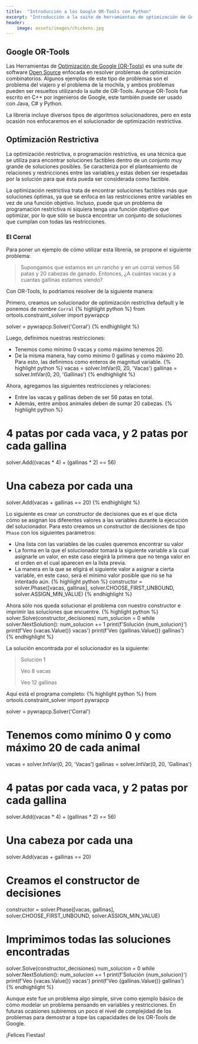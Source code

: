 ```yaml
---
title:  "Introducción a los Google OR-Tools con Python"
excerpt: "Introducción a la suite de herramientas de optimización de Google OR-Tools."
header:
    image: assets/images/chickens.jpg
---
```

## Google OR-Tools
Las Herramientas de [Optimización de Google (OR-Tools)](https://developers.google.com/optimization/) es una suite de software [Open Source](https://github.com/google/or-tools) enfocada en resolver
problemas de optimización combinatorios. Algunos ejemplos de este tipo de problemas son el problema del viajero
y el problema de la mochila, y ambos problemas pueden ser resueltos utilizando la suite de OR-Tools.
Aunque OR-Tools fue escrito en C++ por ingenieros de Google, este también puede ser usado con Java, C# y Python.

La librería incluye diversos tipos de algoritmos solucionadores, pero en esta ocasión nos enfocaremos en el
solucionador de optimización restrictiva.

## Optimización Restrictiva
La optimización restrictiva, o programación restrictiva, es una técnica que se utiliza para encontrar soluciones
factibles dentro de un conjunto muy grande de soluciones posibles. Se caracteriza por el planteamiento de relaciones
y restricciones entre las variables,y estas deben ser respetadas por la solución para que ésta pueda ser considerada
como factible.

La optimización restrictiva trata de encontrar soluciones factibles más que soluciones óptimas, ya que se enfoca
en las restricciones entre variables en vez de una función objetivo. Incluso, puede que un problema de programación
restrictiva ni siquiera tenga una función objetivo que optimizar, por lo que sólo se busca encontrar un conjunto de
soluciones que cumplan con todas las restricciones.

### El Corral
Para poner un ejemplo de cómo utilizar esta librería, se propone el siguiente problema:

> Supongamos que estamos en un rancho y en un corral vemos 56 patas y 20 cabezas de ganado.
> Entonces, ¿A cuántas vacas y a cuantas gallinas estamos viendo?

Con OR-Tools, lo podríamos resolver de la siguiente manera:

Primero, creamos un solucionador de optimización restrictiva default y le ponemos de nombre `Corral`
{% highlight python %}
from ortools.constraint_solver import pywrapcp

solver = pywrapcp.Solver('Corral')
{% endhighlight %}

Luego, definimos nuestras restricciones:
- Tenemos como mínimo 0 vacas y como máximo tenemos 20.
- De la misma manera, hay como mínimo 0 gallinas y como máximo 20.
Para esto, las definimos como enteros de magnitud variable.
{% highlight python %}
vacas = solver.IntVar(0, 20, 'Vacas')
gallinas = solver.IntVar(0, 20, 'Gallinas')
{% endhighlight %}

Ahora, agregamos las siguientes restricciones y relaciones:
- Entre las vacas y gallinas deben de ser 56 patas en total.
- Además, entre ambos animales deben de sumar 20 cabezas.
{% highlight python %}
# 4 patas por cada vaca, y 2 patas por cada gallina
solver.Add((vacas * 4) + (gallinas * 2) == 56)
# Una cabeza por cada una
solver.Add(vacas + gallinas == 20)
{% endhighlight %}

Lo siguiente es crear un constructor de decisiones que es el que dicta cómo se asignan los diferentes valores a las variables durante la ejecución del solucionador. Para esto creamos un constructor de decisiones de tipo `Phase` con los siguientes parámetros:
- Una lista con las variables de las cuales queremos encontrar su valor
- La forma en la que el solucionador tomará la siguiente variable a la cual asignarle un valor, en este caso elegirá la primera que no tenga valor en el orden en el cual aparecen en la lista previa.
- La manera en la que se eligirá el siguiente valor a asignar a cierta variable, en este caso, será el mínimo valor posible que no se ha intentado aún.
{% highlight python %}
constructor = solver.Phase([vacas, gallinas],
                           solver.CHOOSE_FIRST_UNBOUND,
                           solver.ASSIGN_MIN_VALUE)
{% endhighlight %}

Ahora sólo nos queda solucionar el problema con nuestro constructor e imprimir las soluciones que encuentre.
{% highlight python %}
solver.Solve(constructor_decisiones)
num_solucion = 0
while solver.NextSolution():
    num_solucion += 1
    print(f'Solución {num_solucion}')
    print(f'Veo {vacas.Value()} vacas')
    print(f'Veo {gallinas.Value()} gallinas')
{% endhighlight %}

La solución encontrada por el solucionador es la siguiente:
> Solución 1
>
> Veo 8 vacas
>
> Veo 12 gallinas

Aquí está el programa completo:
{% highlight python %}
from ortools.constraint_solver import pywrapcp

solver = pywrapcp.Solver('Corral')

# Tenemos como mínimo 0 y como máximo 20 de cada animal
vacas = solver.IntVar(0, 20, 'Vacas')
gallinas = solver.IntVar(0, 20, 'Gallinas')
# 4 patas por cada vaca, y 2 patas por cada gallina
solver.Add((vacas * 4) + (gallinas * 2) == 56)
# Una cabeza por cada una
solver.Add(vacas + gallinas == 20)
# Creamos el constructor de decisiones
constructor = solver.Phase([vacas, gallinas],
                           solver.CHOOSE_FIRST_UNBOUND,
                           solver.ASSIGN_MIN_VALUE)
# Imprimimos todas las soluciones encontradas
solver.Solve(constructor_decisiones)
num_solucion = 0
while solver.NextSolution():
    num_solucion += 1
    print(f'Solución {num_solucion}')
    print(f'Veo {vacas.Value()} vacas')
    print(f'Veo {gallinas.Value()} gallinas')
{% endhighlight %}

Aunque este fue un problema algo simple, sirve como ejemplo básico de cómo modelar un problema
pensando en variables y restricciones.
En futuras ocasiones subiremos un poco el nivel de complejidad de los problemas para demostrar
a tope las capacidades de los OR-Tools de Google.

¡Felices Fiestas!
